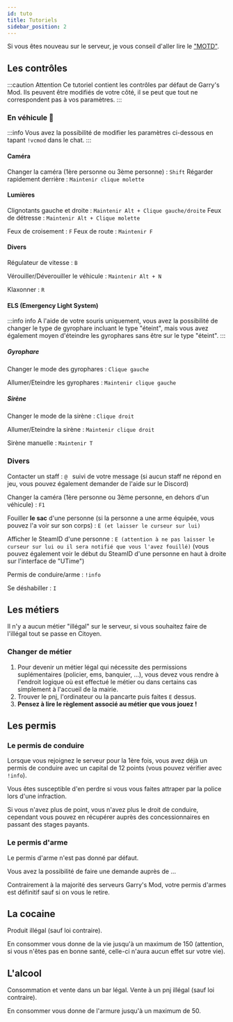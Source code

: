 ```yaml
---
id: tuto
title: Tutoriels
sidebar_position: 2
---
```


Si vous êtes nouveau sur le serveur, je vous conseil d'aller lire le ["MOTD"](https://veryliferp.fr/motd).

## Les contrôles

:::caution Attention
Ce tutoriel contient les contrôles par défaut de Garry's Mod. Ils peuvent être modifiés de votre côté, il se peut que tout ne correspondent pas à vos paramètres.
:::

### En véhicule 🚗

:::info
Vous avez la possibilité de modifier les paramètres ci-dessous en tapant `!vcmod` dans le chat.
:::

#### Caméra

Changer la caméra (1ère personne ou 3ème personne) : `Shift`
Régarder rapidement derrière : `Maintenir clique molette`

#### Lumières

Clignotants gauche et droite : `Maintenir Alt + Clique gauche/droite`
Feux de détresse : `Maintenir Alt + Clique molette`

Feux de croisement : `F`
Feux de route : `Maintenir F`

#### Divers

Régulateur de vitesse : `B`

Vérouiller/Déverouiller le véhicule : `Maintenir Alt + N`

Klaxonner : `R`

#### ELS (Emergency Light System)
:::info info
A l'aide de votre souris uniquement, vous avez la possibilité de changer le type de gyrophare incluant le type "éteint", mais vous avez également moyen d'éteindre les gyrophares sans être sur le type "éteint".
:::
##### Gyrophare
Changer le mode des gyrophares : `Clique gauche`

Allumer/Eteindre les gyrophares : `Maintenir clique gauche`

##### Sirène
Changer le mode de la sirène : `Clique droit`

Allumer/Eteindre la sirène : `Maintenir clique droit`

Sirène manuelle : `Maintenir T`

### Divers

Contacter un staff : `@ ` suivi de votre message (si aucun staff ne répond en jeu, vous pouvez également demander de l'aide sur le Discord)

Changer la caméra (1ère personne ou 3ème personne, en dehors d'un véhicule) : `F1`

Fouiller **le sac** d'une personne (si la personne a une arme équipée, vous pouvez l'a voir sur son corps) : `E (et laisser le curseur sur lui)`

Afficher le SteamID d'une personne : `E (attention à ne pas laisser le curseur sur lui ou il sera notifié que vous l'avez fouillé)` (vous pouvez également voir le début du SteamID d'une personne en haut à droite sur l'interface de "UTime")

Permis de conduire/arme : `!info`

Se déshabiller : `I`

## Les métiers

Il n'y a aucun métier "illégal" sur le serveur, si vous souhaitez faire de l'illégal tout se passe en Citoyen.

### Changer de métier

1. Pour devenir un métier légal qui nécessite des permissions suplémentaires (policier, ems, banquier, ...), vous devez vous rendre à l'endroit logique où est effectué le métier ou dans certains cas simplement à l'accueil de la mairie.
2. Trouver le pnj, l'ordinateur ou la pancarte puis faites `E` dessus.
3. **Pensez à lire le règlement associé au métier que vous jouez !**

## Les permis

### Le permis de conduire
Lorsque vous rejoignez le serveur pour la 1ère fois, vous avez déjà un permis de conduire avec un capital de 12 points (vous pouvez vérifier avec `!info`).

Vous êtes susceptible d'en perdre si vous vous faites attraper par la police lors d'une infraction.

Si vous n'avez plus de point, vous n'avez plus le droit de conduire, cependant vous pouvez en récupérer auprès des concessionnaires en passant des stages payants.

### Le permis d'arme
Le permis d'arme n'est pas donné par défaut.

Vous avez la possibilité de faire une demande auprès de ...

Contrairement à la majorité des serveurs Garry's Mod, votre permis d'armes est définitif sauf si on vous le retire.

## La cocaine
Produit illégal (sauf loi contraire).

En consommer vous donne de la vie jusqu'à un maximum de 150 (attention, si vous n'êtes pas en bonne santé, celle-ci n'aura aucun effet sur votre vie).

## L'alcool
Consommation et vente dans un bar légal.
Vente à un pnj illégal (sauf loi contraire).

En consommer vous donne de l'armure jusqu'à un maximum de 50.